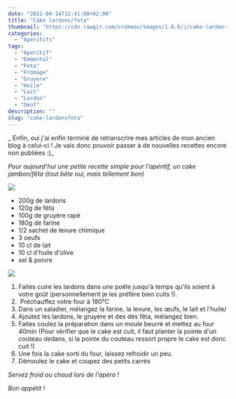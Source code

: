 ```yaml
---
date: "2011-04-14T12:41:00+02:00"
title: "Cake lardons/feta"
thumbnail: "https://cdn.rawgit.com/crokmou/images/1.0.6/i/cake-lardon-feta.jpg"
categories:
  - "Apéritifs"
tags:
  - "Aperitif"
  - "Emmental"
  - "Feta"
  - "Fromage"
  - "Gruyere"
  - "Huile"
  - "Lait"
  - "Lardon"
  - "Oeuf"
description: ""
slug: "cake-lardonsfeta"
---
```


_ Enfin, oui j'ai enfin terminé de retranscrire mes articles de mon ancien blog à celui-ci ! Je vais donc pouvoir passer à de nouvelles recettes encore non publiées :)_

_Pour aujourd'hui une petite recette simple pour l'apéritif, un cake jambon/fêta (tout bête oui, mais tellement bon)_

[![](http://3.bp.blogspot.com/-ui2XYIFexSo/TabbfqjXf3I/AAAAAAAAAEg/Bv0dl1RQBuY/s320/6+%25C3%25A0+8+personnes.jpg)](http://3.bp.blogspot.com/-ui2XYIFexSo/TabbfqjXf3I/AAAAAAAAAEg/Bv0dl1RQBuY/s1600/6+%25C3%25A0+8+personnes.jpg)

*   200g de lardons
*   120g de fêta
*   100g de gruyère rapé
*   180g de farine
*   1/2 sachet de levure chimique
*   3 oeufs
*   10 cl de lait
*   10 cl d'huile d'olive
*   sel & poivre

[![](http://4.bp.blogspot.com/-jD2raKy-t_w/Tabb3lV3eGI/AAAAAAAAAEk/G2RYajmhinM/s320/preparation.jpg)](http://4.bp.blogspot.com/-jD2raKy-t_w/Tabb3lV3eGI/AAAAAAAAAEk/G2RYajmhinM/s1600/preparation.jpg)

1.  Faites cuire les lardons dans une poêle jusqu'à temps qu'ils soient à votre goût (personnellement je les préfère bien cuits !).
2.   Préchauffez votre four à 180°C
3.  Dans un saladier, mélangez la farine, la levure, les œufs, le lait et l'huile/
4.  Ajoutez les lardons, le gruyère et des dés fêta, mélangez bien.
5.  Faites coulez la préparation dans un moule beurré et mettez au four 40min (Pour vérifier que le cake est cuit, il faut planter la pointe d'un couteau dedans, si la pointe du couteau ressort propre le cake est donc cuit !)
6.  Une fois la cake sorti du four, laissez refroidir un peu.
7.  Démoulez le cake et coupez des petits carrés

_Servez froid ou chaud lors de l'apéro !_

_Bon appétit !_